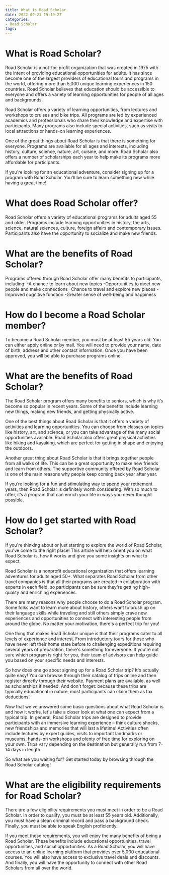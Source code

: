 ```yaml
---
title: What is Road Scholar
date: 2022-09-21 19:19:27
categories:
- Road Scholar
tags:
---
```



#  What is Road Scholar?

Road Scholar is a not-for-profit organization that was created in 1975 with the intent of providing educational opportunities for adults. It has since become one of the largest providers of educational tours and programs in the world, offering more than 5,000 unique learning experiences in 150 countries. Road Scholar believes that education should be accessible to everyone and offers a variety of learning opportunities for people of all ages and backgrounds.

Road Scholar offers a variety of learning opportunities, from lectures and workshops to cruises and bike trips. All programs are led by experienced academics and professionals who share their knowledge and expertise with participants. Many programs also include special activities, such as visits to local attractions or hands-on learning experiences.

One of the great things about Road Scholar is that there is something for everyone. Programs are available for all ages and interests, including history, culture, science, nature, art, cuisine, and more. Road Scholar also offers a number of scholarships each year to help make its programs more affordable for participants.

If you're looking for an educational adventure, consider signing up for a program with Road Scholar. You'll be sure to learn something new while having a great time!

#  What does Road Scholar offer?

Road Scholar offers a variety of educational programs for adults aged 55 and older. Programs include learning opportunities in history, the arts, science, natural sciences, culture, foreign affairs and contemporary issues. Participants also have the opportunity to socialize and make new friends.

# What are the benefits of Road Scholar?

Programs offered through Road Scholar offer many benefits to participants, including: 
-A chance to learn about new topics
-Opportunities to meet new people and make connections
-Chance to travel and explore new places
-Improved cognitive function
-Greater sense of well-being and happiness

# How do I become a Road Scholar member?

To become a Road Scholar member, you must be at least 55 years old. You can either apply online or by mail. You will need to provide your name, date of birth, address and other contact information. Once you have been approved, you will be able to purchase programs online.

#  What are the benefits of Road Scholar?

The Road Scholar program offers many benefits to seniors, which is why it’s become so popular in recent years. Some of the benefits include learning new things, making new friends, and getting physically active.

One of the best things about Road Scholar is that it offers a variety of activities and learning opportunities. You can choose from classes on topics like history, art, and science, or you can take advantage of the many social opportunities available. Road Scholar also offers great physical activities like hiking and kayaking, which are perfect for getting in shape and enjoying the outdoors.

Another great thing about Road Scholar is that it brings together people from all walks of life. This can be a great opportunity to make new friends and learn from others. The supportive community offered by Road Scholar is one of the main reasons why people keep coming back year after year.

If you’re looking for a fun and stimulating way to spend your retirement years, then Road Scholar is definitely worth considering. With so much to offer, it’s a program that can enrich your life in ways you never thought possible.

#  How do I get started with Road Scholar?

If you're thinking about or just starting to explore the world of Road Scholar, you've come to the right place! This article will help orient you on what Road Scholar is, how it works and give you some insights on what to expect.

Road Scholar is a nonprofit educational organization that offers learning adventures for adults aged 50+. What separates Road Scholar from other travel companies is that all their programs are created in collaboration with experts in each field, so participants can be sure they're getting high-quality and enriching experiences.

There are many reasons why people choose to do a Road Scholar program. Some folks want to learn more about history, others want to brush up on their language skills while traveling and still others simply crave new experiences and opportunities to connect with interesting people from around the globe. No matter your motivation, there's a perfect trip for you!

One thing that makes Road Scholar unique is that their programs cater to all levels of experience and interest. From introductory tours for those who have never left their home state before to challenging expeditions requiring several years of preparation, there's something for everyone. If you're not sure which program is right for you, their team of advisors can help guide you based on your specific needs and interests.

So how does one go about signing up for a Road Scholar trip? It's actually quite easy! You can browse through their catalog of trips online and then register directly through their website. Payment plans are available, as well as scholarships if needed. And don't forget: because these trips are typically educational in nature, most participants can claim them as tax deductions!

Now that we've answered some basic questions about what Road Scholar is and how it works, let's take a closer look at what one can expect from a typical trip. In general, Road Scholar trips are designed to provide participants with an immersive learning experience – think culture shocks, new friendships and memories that will last a lifetime! Activities often include lectures by expert guides, visits to important landmarks or museums, hands-on workshops and plenty of free time for exploring on your own. Trips vary depending on the destination but generally run from 7-14 days in length.

So what are you waiting for? Get started today by browsing through the Road Scholar catalog!

#  What are the eligibility requirements for Road Scholar?

There are a few eligibility requirements you must meet in order to be a Road Scholar. In order to qualify, you must be at least 55 years old. Additionally, you must have a clean criminal record and pass a background check. Finally, you must be able to speak English proficiently.

If you meet these requirements, you will enjoy the many benefits of being a Road Scholar. These benefits include educational opportunities, travel opportunities, and social opportunities. As a Road Scholar, you will have access to an online learning platform that provides over 5,000 educational courses. You will also have access to exclusive travel deals and discounts. And finally, you will have the opportunity to connect with other Road Scholars from all over the world.